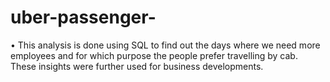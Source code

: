 # uber-passenger-

•	This analysis is done using SQL to find out the days where we need more employees and for which purpose the people prefer travelling by cab. These insights were further used for business developments.
